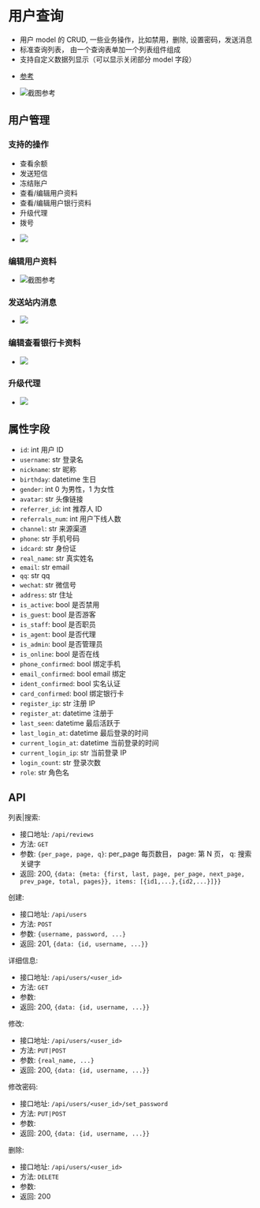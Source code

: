 # 用户查询

* 用户 model 的 CRUD, 一些业务操作，比如禁用，删除, 设置密码，发送消息
* 标准查询列表， 由一个查询表单加一个列表组件组成
* 支持自定义数据列显示（可以显示关闭部分 model 字段）

- [参考](https://preview.pro.ant.design/#/list/table-list)

* ![截图参考](img/table.png)

## 用户管理

### 支持的操作

* 查看余额
* 发送短信
* 冻结账户
* 查看/编辑用户资料
* 查看/编辑用户银行资料
* 升级代理
* 拨号

- ![](img/user_op.png)

### 编辑用户资料

* ![截图参考](img/user_edit.png)

### 发送站内消息

* ![](img/pm.png)

### 编辑查看银行卡资料

* ![](img/card.png)

### 升级代理

* ![](img/user_agent.png)

## 属性字段

* `id`: int 用户 ID
* `username`: str 登录名
* `nickname`: str 昵称
* `birthday`: datetime 生日
* `gender`: int 0 为男性，1 为女性
* `avatar`: str 头像链接
* `referrer_id`: int 推荐人 ID
* `referrals_num`: int 用户下线人数
* `channel`: str 来源渠道
* `phone`: str 手机号码
* `idcard`: str 身份证
* `real_name`: str 真实姓名
* `email`: str email
* `qq`: str qq
* `wechat`: str 微信号
* `address`: str 住址
* `is_active`: bool 是否禁用
* `is_guest`: bool 是否游客
* `is_staff`: bool 是否职员
* `is_agent`: bool 是否代理
* `is_admin`: bool 是否管理员
* `is_online`: bool 是否在线
* `phone_confirmed`: bool 绑定手机
* `email_confirmed`: bool email 绑定
* `ident_confirmed`: bool 实名认证
* `card_confirmed`: bool 绑定银行卡
* `register_ip`: str 注册 IP
* `register_at`: datetime 注册于
* `last_seen`: datetime 最后活跃于
* `last_login_at`: datetime 最后登录的时间
* `current_login_at`: datetime 当前登录的时间
* `current_login_ip`: str 当前登录 IP
* `login_count`: str 登录次数
* `role`: str 角色名

## API

列表|搜索:

* 接口地址: `/api/reviews`
* 方法: `GET`
* 参数: `{per_page, page, q}`: per_page 每页数目， page: 第 N 页， q: 搜索关键字
* 返回: 200, `{data: {meta: {first, last, page, per_page, next_page, prev_page, total, pages}}, items: [{id1,...},{id2,...}]}}`

创建:

* 接口地址: `/api/users`
* 方法: `POST`
* 参数: `{username, password, ...}`
* 返回: 201, `{data: {id, username, ...}}`

详细信息:

* 接口地址: `/api/users/<user_id>`
* 方法: `GET`
* 参数:
* 返回: 200, `{data: {id, username, ...}}`

修改:

* 接口地址: `/api/users/<user_id>`
* 方法: `PUT|POST`
* 参数: `{real_name, ...}`
* 返回: 200, `{data: {id, username, ...}}`

修改密码:

* 接口地址: `/api/users/<user_id>/set_password`
* 方法: `PUT|POST`
* 参数:
* 返回: 200, `{data: {id, username, ...}}`

删除:

* 接口地址: `/api/users/<user_id>`
* 方法: `DELETE`
* 参数:
* 返回: 200
